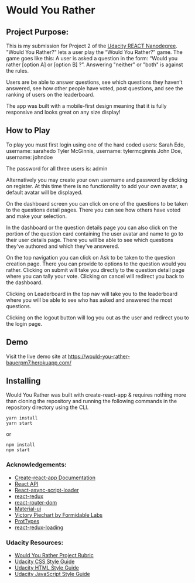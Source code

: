 # Would You Rather


## Project Purpose:

This is my submission for Project 2 of the [Udacity REACT Nanodegree](https://www.udacity.com/course/react-nanodegree--nd019).  "Would You Rather?"  lets a user play the “Would You Rather?” game. The game goes like this: A user is asked a question in the form: “Would you rather [option A] or [option B] ?”. Answering "neither" or "both" is against the rules.

Users are be able to answer questions, see which questions they haven’t answered, see how other people have voted, post questions, and see the ranking of users on the leaderboard.

The app was built with a mobile-first design meaning that it is fully responsive and looks great on any size display!


## How to Play

To play you must first login using one of the hard coded users:
  Sarah Edo, username: sarahedo
  Tyler McGinnis, username: tylermcginnis
  John Doe, username: johndoe
  
The password for all three users is: admin

Alternatively you may create your own username and password by clicking on register. At this time there is no functionality to add your own avatar, a default avatar will be displayed.

On the dashboard screen you can click on one of the questions to be taken to the questions detail pages. There you can see how others have voted and make your selection.  

In the dashboard or the question details page you can also click on the portion of the question card containing the user avatar and name to go to their user details page.  There you will be able to see which questions they've authored and which they've answered.

On the top navigation you can click on Ask to be taken to the question creation page. There you can provide to options to the question would you rather.  Clicking on submit will take you directly to the question detail page where you can tally your vote.  Clicking on cancel will redirect you back to the dashboard.

Clicking on Leaderboard in the top nav will take you to the leaderboard where you will be able to see who has asked and answered the most questions.

Clicking on the logout button will log you out as the user and redirect you to the login page.


## Demo

Visit the live demo site at https://would-you-rather-bauerpm7.herokuapp.com/


## Installing
Would You Rather was built with create-react-app & requires nothing more than cloning the repository and running the following commands in the repository directory using the CLI.

```
yarn install
yarn start
```

or

```
npm install
npm start
```


### Acknowledgements:
* [Create-react-app Documentation](https://github.com/facebookincubator/create-react-app)
* [React API](https://facebook.github.io/react/docs/react-api.html)
* [React-async-script-loader](https://www.npmjs.com/package/react-async-script-loader)
* [react-redux](https://github.com/reduxjs/react-redux?files=1)
* [react-router-dom](https://github.com/ReactTraining/react-router/tree/master/packages/react-router-dom)
* [Material-ui](https://material-ui.com/)
* [Victory Piechart by Formidable Labs](https://formidable.com/open-source/victory/docs/victory-pie/)
* [ProtTypes](https://www.npmjs.com/package/prop-types)
* [react-redux-loading](https://www.npmjs.com/package/react-redux-loading)


### Udacity Resources:
* [Would You Rather Project Rubric](https://review.udacity.com/#!/rubrics/1567/view)
* [Udacity CSS Style Guide](http://udacity.github.io/frontend-nanodegree-styleguide/css.html)
* [Udacity HTML Style Guide](http://udacity.github.io/frontend-nanodegree-styleguide/index.html)
* [Udacity JavaScript Style Guide](http://udacity.github.io/frontend-nanodegree-styleguide/javascript.html)